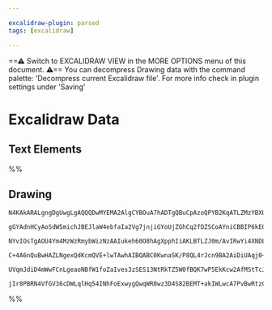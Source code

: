 ```yaml
---

excalidraw-plugin: parsed
tags: [excalidraw]

---
```

==⚠  Switch to EXCALIDRAW VIEW in the MORE OPTIONS menu of this document. ⚠== You can decompress Drawing data with the command palette: 'Decompress current Excalidraw file'. For more info check in plugin settings under 'Saving'


# Excalidraw Data

## Text Elements
%%
## Drawing
```compressed-json
N4KAkARALgngDgUwgLgAQQQDwMYEMA2AlgCYBOuA7hADTgQBuCpAzoQPYB2KqATLZMzYBXUtiRoIACyhQ4zZAHoFAc0JRJQgEYA6bGwC2CgF7N6hbEcK4OCtptbErHALRY8RMpWdx8Q1TdIEfARcZgRmBShcZQUebQBGOIAWGjoghH0EDihmbgBtcDBQMBKIEm4ICgBhQIANADEAawAOVJLIWEQKqCwoNtLMbnik7QBWflKYbmcATgAGbQA2JOak

gGYAdnHCyAoSdW5michJBEJlaW4ebfaIa2Vg7jnjiGYoUjZGhCq2fDZSCoAYniCBBIP6kE0uGwjWUHyEHGIPz+AIk72szDguEC2QhEAAZoR8PgAMqwR4SQQePFvD5fADq+0kVxetM+CDJMAp6Cp5Re8IuHHCuTQ8RebCx2DUU1Fc2eOwgcOEcAAksQRag8gBdF748iZNXcDhCYkvQiIrAVXBzPHwxFC5ga42mhVhBDEK5zDZbRbXUZ8BWMFjsLho

NYvIOsTgAOU4Ym4MzWzRmybWizNzAAIukeh60O8hAgXpphIiAKLBTLZJ0m/AvIRwYi4XNDLbxZrxRaLNM8GbphVEDiNI21l5/GHu7j4ghhF49TB9CS2ygAFV6FTx+M4UBJhCM4l48tuW+y9Vw+iJMtQN1K86gAEEiMpQ+hgvi+hGmFBzARH+cX9AEp4no2S4OaTCGmgzp1gq/znOaBBrguG4vLgQhQGwABK4R7geBZFgO4EABJnBci6oPE2jXIUA

C+4A6nQuBwHAZLNgexQdKcmQVE+lwTAwhAIBQABC0KwnaSK/P8QL4rJcn9BA2AiDiUAqj0+hknS3xSai6DAqCBkKUppAqWpGSiTCSoIpJKLdOQHCYtiWQfoUinKc5Zn6PURKkuSB6vL8fKucZpnqZp7KMsQBxoAGpQhR5YXvOynLcgF1L8fF2SeZhwiCsKQwZe5WXqQA8pK0pDHKhUmQlGT1NuZ4XvgV43m5NXFXV267vunrVaFGRIQ+T4AW+Llx

UVqmJdiD4mWwFCnLgeaoNBfW1foZaIves3zSES13NtRkTZ5W0fBQK7wP5EkKcw2AfMStTcJsixjPxN13fgACa3BJDwCxrKM8SjL6rVGGwBjcBxkD0AQhZDLRq0dfoOXWQ6GoQFd/FwiQ3UHr9mOkNjPRwNwrVY8QACybDEAgG24JowRLdO+Czq5ZPItJaCQxAwm/HtpDKFCAAUPDxBs1C8KL4si2LqALKMACUeLYcoJrYhU/NCzwazPLw2tS3rst

jIr8PBRN4VfGV36cDWLqlHq54INhFoExwygQwqWR0wz3D4S82BEMT+akIWLwcA7PvBwRtzCFAg54ZHJulHYABWCDYDkJJh3AlPU7T9OTmgTMs6U0LfowK5g/g7u3J0/lhME6chsBQhvAY51dFBo4DmwE6MzOUd2x8GnpI3nBTv3Y6hA+jfl5XI7ErR4A0fwBJEuEEN0TRQA=
```
%%